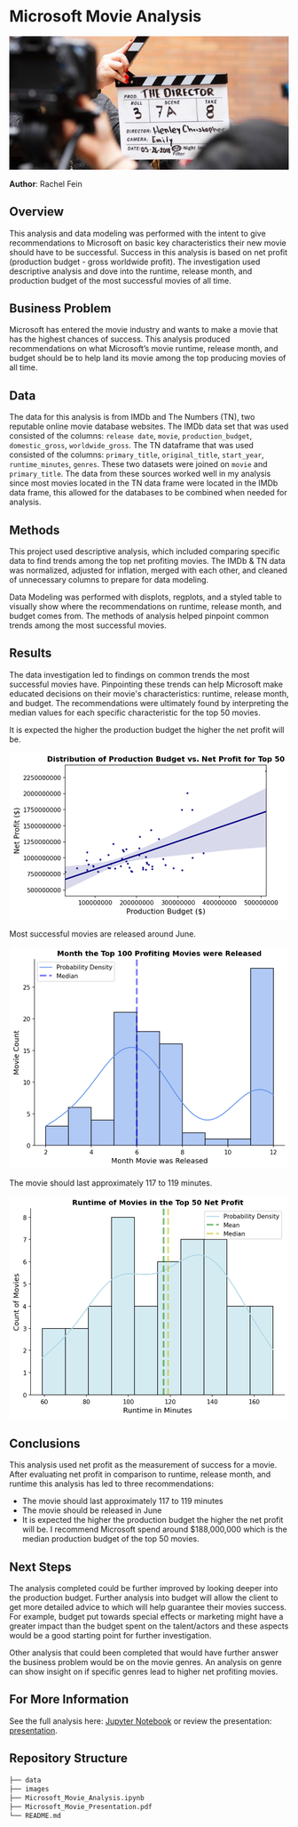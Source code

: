 
# Microsoft Movie Analysis

![director shot](/images/director_shot.jpg)


**Author**: Rachel Fein
 

## Overview
This analysis and data modeling was performed with the intent to give recommendations to Microsoft on basic key characteristics their new movie should have to be successful. Success in this analysis is based on net profit (production budget - gross worldwide profit). The investigation used descriptive analysis and dove into the runtime, release month, and production budget of the most successful movies of all time.  

## Business Problem

Microsoft has entered the movie industry and wants to make a movie that has the highest chances of success. This analysis produced recommendations on what Microsoft’s movie runtime, release month, and budget should be to help land its movie among the top producing movies of all time.

## Data

The data for this analysis is from IMDb and The Numbers (TN), two reputable online movie database websites.  The IMDb data set that was used consisted of the columns: `release date`, `movie`, `production_budget`, `domestic_gross`, `worldwide_gross`. The TN dataframe that was used consisted of the columns: `primary_title`, `original_title`, `start_year`, `runtime_minutes`, `genres`. These two datasets were joined on `movie` and `primary_title`. The data from these sources worked well in my analysis since most movies located in the TN data frame were located in the IMDb data frame, this allowed for the databases to be combined when needed for analysis.

## Methods

This project used descriptive analysis, which included comparing specific data to find trends among the top net profiting movies. The IMDb & TN data was normalized, adjusted for inflation, merged with each other, and cleaned of unnecessary columns to prepare for data modeling. 

Data Modeling was performed with displots, regplots, and a styled table to visually show where the recommendations on runtime, release month, and budget comes from. The methods of analysis helped pinpoint common trends among the most successful movies.

## Results

The data investigation led to findings on common trends the most successful movies have. Pinpointing these trends can help Microsoft make educated decisions on their movie's characteristics: runtime, release month, and budget. The recommendations were ultimately found by interpreting the median values for each specific characteristic for the top 50 movies.

It is expected the higher the production budget the higher the net profit will be.

![budget_vs_profit](./images/budget_vs_profit_50.png)

Most successful movies are released around June.

![release_month](./images/release_month_top_100.png)

The movie should last approximately 117 to 119 minutes.

![runtime_displot](./images/runtime_displot.png)


## Conclusions

This analysis used net profit as the measurement of success for a movie. After evaluating net profit in comparison to runtime, release month, and runtime this analysis has led to three recommendations: 
- The movie should last approximately 117 to 119 minutes
- The movie should be released in June
- It is expected the higher the production budget the higher the net profit will be. I recommend Microsoft spend around $188,000,000 which is the median production budget of the top 50 movies. 

## Next Steps

The analysis completed could be further improved by looking deeper into the production budget. Further analysis into budget will allow the client to get more detailed advice to which will help guarantee their movies success. For example, budget put towards special effects or marketing might have a greater impact than the budget spent on the talent/actors and these aspects would be a good starting point for further investigation.

Other analysis that could been completed that would have further answer the business problem would be on the movie genres. An analysis on genre can show insight on if specific genres lead to higher net profiting movies. 

## For More Information

See the full analysis here: [Jupyter Notebook](./Microsoft-Movie-Recommendations.ipynb) or review the presentation: [presentation](./Microsoft_Movie_Presentation.pdf).

## Repository Structure

```
├── data
├── images
├── Microsoft_Movie_Analysis.ipynb
├── Microsoft_Movie_Presentation.pdf
└── README.md
```

